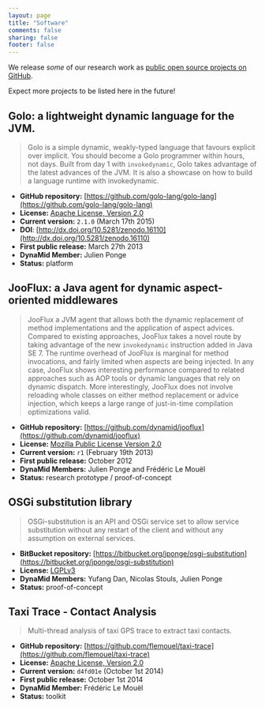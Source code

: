 ```yaml
---
layout: page
title: "Software"
comments: false
sharing: false
footer: false
---
```


We release *some* of our research work as [public open source projects on GitHub](https://github.com/dynamid).

Expect more projects to be listed here in the future!

## Golo: a lightweight dynamic language for the JVM.

> Golo is a simple dynamic, weakly-typed language that favours explicit over implicit. You should become a Golo programmer within hours, not days.
> Built from day 1 with `invokedynamic`, Golo takes advantage of the latest advances of the JVM. It is also a showcase on how to build a language runtime with invokedynamic.

* **GitHub repository:** [https://github.com/golo-lang/golo-lang](https://github.com/golo-lang/golo-lang)
* **License:** [Apache License, Version 2.0](http://www.apache.org/licenses/LICENSE-2.0)
* **Current version:** `2.1.0` (March 17th 2015)
* **DOI**: [http://dx.doi.org/10.5281/zenodo.16110](http://dx.doi.org/10.5281/zenodo.16110)
* **First public release:** March 27th 2013
* **DynaMid Member:** Julien Ponge
* **Status:** platform

## JooFlux: a Java agent for dynamic aspect-oriented middlewares

> JooFlux a JVM agent that allows both the dynamic replacement of method implementations and the
> application of aspect advices. Compared to existing approaches, JooFlux takes a novel route by
> taking advantage of the new `invokedynamic` instruction added in Java SE 7. The runtime overhead of
> JooFlux is marginal for method invocations, and fairly limited when aspects are being injected. In
> any case, JooFlux shows interesting performance compared to related approaches such as AOP tools or
> dynamic languages that rely on dynamic dispatch. More interestingly, JooFlux does not involve
> reloading whole classes on either method replacement or advice injection, which keeps a large range
> of just-in-time compilation optimizations valid.

* **GitHub repository:** [https://github.com/dynamid/jooflux](https://github.com/dynamid/jooflux)
* **License:** [Mozilla Public License Version 2.0](http://www.mozilla.org/MPL/2.0/)
* **Current version:** `r1` (February 19th 2013)
* **First public release:** October 2012
* **DynaMid Members:** Julien Ponge and Frédéric Le Mouël
* **Status:** research prototype / proof-of-concept

## OSGi substitution library

> OSGi-substitution is an API and OSGi service set to allow service substitution without any restart
> of the client and without any assumption on external services.

* **BitBucket repository:** [https://bitbucket.org/jponge/osgi-substitution](https://bitbucket.org/jponge/osgi-substitution)
* **License:** [LGPLv3](http://www.gnu.org/licenses/)
* **DynaMid Members:** Yufang Dan, Nicolas Stouls, Julien Ponge
* **Status:** proof-of-concept

## Taxi Trace - Contact Analysis

> Multi-thread analysis of taxi GPS trace to extract taxi contacts.

* **GitHub repository:** [https://github.com/flemouel/taxi-trace](https://github.com/flemouel/taxi-trace)
* **License:** [Apache License, Version 2.0](http://www.apache.org/licenses/LICENSE-2.0)
* **Current version:** `d4fd01e` (October 1st 2014)
* **First public release:** October 1st 2014
* **DynaMid Member:** Frédéric Le Mouël
* **Status:** toolkit
